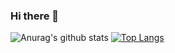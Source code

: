 ### Hi there 👋

<!--
**zj-dreamly/zj-dreamly** is a ✨ _special_ ✨ repository because its `README.md` (this file) appears on your GitHub profile.

Here are some ideas to get you started:

- 🔭 I’m currently working on ...
- 🌱 I’m currently learning ...
- 👯 I’m looking to collaborate on ...
- 🤔 I’m looking for help with ...
- 💬 Ask me about ...
- 📫 How to reach me: ...
- 😄 Pronouns: ...
- ⚡ Fun fact: ...
-->
![Anurag's github stats](https://github-readme-stats.vercel.app/api?username=zj-dreamly&show_icons=true)
[![Top Langs](https://github-readme-stats.vercel.app/api/top-langs/?username=anuraghazra&hide=语言1,语言2)](https://github.com/anuraghazra/github-readme-stats)

